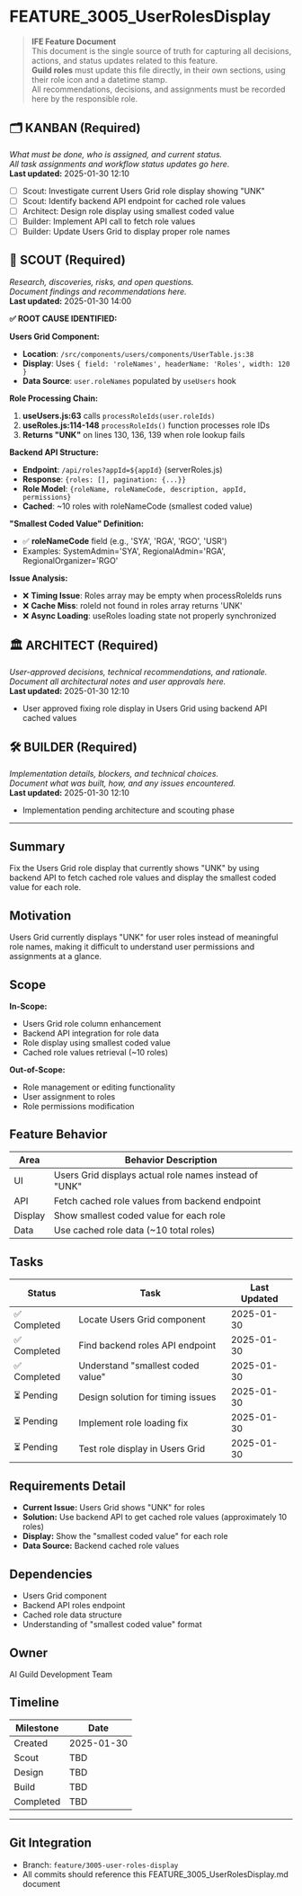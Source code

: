 # FEATURE_3005_UserRolesDisplay

> **IFE Feature Document**  
> This document is the single source of truth for capturing all decisions, actions, and status updates related to this feature.  
> **Guild roles** must update this file directly, in their own sections, using their role icon and a datetime stamp.  
> All recommendations, decisions, and assignments must be recorded here by the responsible role.

## 🗂️ KANBAN (Required)
_What must be done, who is assigned, and current status.  
All task assignments and workflow status updates go here._  
**Last updated:** 2025-01-30 12:10

- [ ] Scout: Investigate current Users Grid role display showing "UNK"
- [ ] Scout: Identify backend API endpoint for cached role values
- [ ] Architect: Design role display using smallest coded value
- [ ] Builder: Implement API call to fetch role values
- [ ] Builder: Update Users Grid to display proper role names

## 🧭 SCOUT (Required)
_Research, discoveries, risks, and open questions.  
Document findings and recommendations here._  
**Last updated:** 2025-01-30 14:00

**✅ ROOT CAUSE IDENTIFIED:**

**Users Grid Component:**
- **Location**: `/src/components/users/components/UserTable.js:38`
- **Display**: Uses `{ field: 'roleNames', headerName: 'Roles', width: 120 }`
- **Data Source**: `user.roleNames` populated by `useUsers` hook

**Role Processing Chain:**
1. **useUsers.js:63** calls `processRoleIds(user.roleIds)` 
2. **useRoles.js:114-148** `processRoleIds()` function processes role IDs
3. **Returns "UNK"** on lines 130, 136, 139 when role lookup fails

**Backend API Structure:**
- **Endpoint**: `/api/roles?appId=${appId}` (serverRoles.js)
- **Response**: `{roles: [], pagination: {...}}`
- **Role Model**: `{roleName, roleNameCode, description, appId, permissions}`
- **Cached**: ~10 roles with roleNameCode (smallest coded value)

**"Smallest Coded Value" Definition:**
- ✅ **roleNameCode** field (e.g., 'SYA', 'RGA', 'RGO', 'USR')
- Examples: SystemAdmin='SYA', RegionalAdmin='RGA', RegionalOrganizer='RGO'

**Issue Analysis:**
- ❌ **Timing Issue**: Roles array may be empty when processRoleIds runs
- ❌ **Cache Miss**: roleId not found in roles array returns 'UNK'
- ❌ **Async Loading**: useRoles loading state not properly synchronized

## 🏛️ ARCHITECT (Required)
_User-approved decisions, technical recommendations, and rationale.  
Document all architectural notes and user approvals here._  
**Last updated:** 2025-01-30 12:10

- User approved fixing role display in Users Grid using backend API cached values

## 🛠️ BUILDER (Required)
_Implementation details, blockers, and technical choices.  
Document what was built, how, and any issues encountered._  
**Last updated:** 2025-01-30 12:10

- Implementation pending architecture and scouting phase

---

## Summary
Fix the Users Grid role display that currently shows "UNK" by using backend API to fetch cached role values and display the smallest coded value for each role.

## Motivation
Users Grid currently displays "UNK" for user roles instead of meaningful role names, making it difficult to understand user permissions and assignments at a glance.

## Scope
**In-Scope:**
- Users Grid role column enhancement
- Backend API integration for role data
- Role display using smallest coded value
- Cached role values retrieval (~10 roles)

**Out-of-Scope:** 
- Role management or editing functionality
- User assignment to roles
- Role permissions modification

## Feature Behavior
| Area       | Behavior Description                                  |
|------------|--------------------------------------------------------|
| UI         | Users Grid displays actual role names instead of "UNK" |
| API        | Fetch cached role values from backend endpoint        |
| Display    | Show smallest coded value for each role                |
| Data       | Use cached role data (~10 total roles)                |

## Tasks
| Status         | Task                                | Last Updated  |
|----------------|-------------------------------------|---------------|
| ✅ Completed    | Locate Users Grid component         | 2025-01-30    |
| ✅ Completed    | Find backend roles API endpoint     | 2025-01-30    |
| ✅ Completed    | Understand "smallest coded value"   | 2025-01-30    |
| ⏳ Pending      | Design solution for timing issues   | 2025-01-30    |
| ⏳ Pending      | Implement role loading fix          | 2025-01-30    |
| ⏳ Pending      | Test role display in Users Grid     | 2025-01-30    |

## Requirements Detail
- **Current Issue:** Users Grid shows "UNK" for roles
- **Solution:** Use backend API to get cached role values (approximately 10 roles)
- **Display:** Show the "smallest coded value" for each role
- **Data Source:** Backend cached role values

## Dependencies
- Users Grid component
- Backend API roles endpoint
- Cached role data structure
- Understanding of "smallest coded value" format

## Owner
AI Guild Development Team

## Timeline
| Milestone | Date       |
|-----------|------------|
| Created   | 2025-01-30 |
| Scout     | TBD        |
| Design    | TBD        |
| Build     | TBD        |
| Completed | TBD        |

---

## Git Integration
- Branch: `feature/3005-user-roles-display`
- All commits should reference this FEATURE_3005_UserRolesDisplay.md document